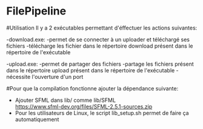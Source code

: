 # FilePipeline

#Utilisation
Il y a 2 exécutables permettant d'éffectuer les actions suivantes:

-download.exe:
	-permet de se connecter à un uploader et téléchargé ses fichiers
	-télécharge les fichier dans le répertoire download présent dans le répertoire de l'exécutable

-upload.exe:
	-permet de partager des fichiers
	-partage les fichiers présent dans le répertoire upload présent dans le répertoire de l'exécutable
	-nécessite l'ouverture d'un port

#Pour que la compilation fonctionne ajouter la dépendance suivante:
- Ajouter SFML dans lib/ comme lib/SFML  
	https://www.sfml-dev.org/files/SFML-2.5.1-sources.zip  
- Pour les utilisateurs de Linux, le script lib_setup.sh permet de faire ça automatiquement  

